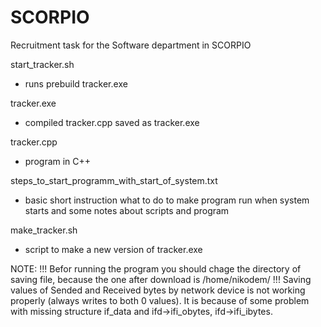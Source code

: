 # SCORPIO
Recruitment task for the Software department in SCORPIO

start_tracker.sh
  -  runs prebuild tracker.exe

tracker.exe
  - compiled tracker.cpp saved as tracker.exe


tracker.cpp
  - program in C++


steps_to_start_programm_with_start_of_system.txt
  - basic short instruction what to do to make program run when system starts and some notes about scripts and program


make_tracker.sh
  - script to make a new version of tracker.exe
  

NOTE:
  !!!  Befor running the program you should chage the directory of saving file, because the one after download is /home/nikodem/   !!!
  Saving values of Sended and Received bytes by network device is not working properly (always writes to both 0 values).
  It is because of some problem with missing structure if_data and ifd->ifi_obytes, ifd->ifi_ibytes.
